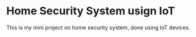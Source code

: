 # Home Security System usign IoT 
This is my mini project on home security system, done using IoT devices. 
